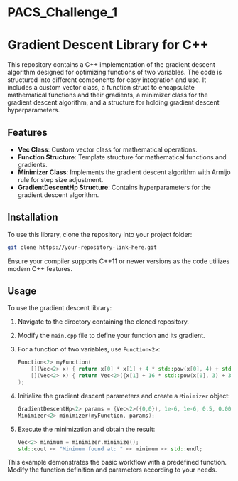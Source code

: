 # PACS_Challenge_1

# Gradient Descent Library for C++

This repository contains a C++ implementation of the gradient descent algorithm designed for optimizing functions of two variables. The code is structured into different components for easy integration and use. It includes a custom vector class, a function struct to encapsulate mathematical functions and their gradients, a minimizer class for the gradient descent algorithm, and a structure for holding gradient descent hyperparameters.

## Features

- **Vec Class**: Custom vector class for mathematical operations.
- **Function Structure**: Template structure for mathematical functions and gradients.
- **Minimizer Class**: Implements the gradient descent algorithm with Armijo rule for step size adjustment.
- **GradientDescentHp Structure**: Contains hyperparameters for the gradient descent algorithm.

## Installation

To use this library, clone the repository into your project folder:

```bash
git clone https://your-repository-link-here.git
```

Ensure your compiler supports C++11 or newer versions as the code utilizes modern C++ features.

## Usage

To use the gradient descent library:

1. Navigate to the directory containing the cloned repository. 

2. Modify the `main.cpp` file to define your function and its gradient.

3. For a function of two variables, use `Function<2>`:

   ```cpp
   Function<2> myFunction(
       [](Vec<2> x) { return x[0] * x[1] + 4 * std::pow(x[0], 4) + std::pow(x[1], 2) + 3 * x[0]; },
       [](Vec<2> x) { return Vec<2>({x[1] + 16 * std::pow(x[0], 3) + 3, x[0] + 2 * x[1]}); }
   );
   ```

3. Initialize the gradient descent parameters and create a `Minimizer` object:

   ```cpp
   GradientDescentHp<2> params = {Vec<2>({0,0}), 1e-6, 1e-6, 0.5, 0.0001, 1000};
   Minimizer<2> minimizer(myFunction, params);
   ```

4. Execute the minimization and obtain the result:

   ```cpp
   Vec<2> minimum = minimizer.minimize();
   std::cout << "Minimum found at: " << minimum << std::endl;
   ```

This example demonstrates the basic workflow with a predefined function. Modify the function definition and parameters according to your needs.

